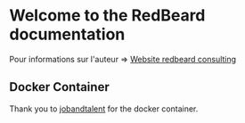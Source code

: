 # Welcome to the RedBeard documentation

Pour informations sur l'auteur =>  [Website redbeard consulting](https://redbeard-consulting.fr)


## Docker Container
Thank you to [jobandtalent](https://github.com/jobandtalent/docker-mkdocs) for the docker container.

